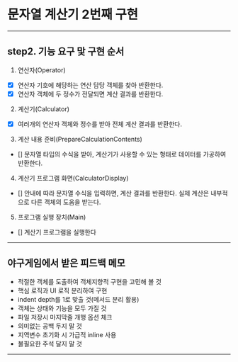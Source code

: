 # 문자열 계산기 2번째 구현

---
## step2. 기능 요구 맟 구현 순서

1. 연산자(Operator)
- [X] 연산자 기호에 해당하는 연산 담당 객체를 찾아 반환한다.
- [X] 연산자 객체에 두 정수가 전달되면 계산 결과를 반환한다.

2. 계산기(Calculator)
- [X] 여러개의 연산자 객체와 정수를 받아 전체 계산 결과를 반환한다.

3. 계산 내용 준비(PrepareCalculationContents)
- [] 문자열 타입의 수식을 받아, 계산기가 사용할 수 있는 형태로 데이터를 가공하여 반환한다.

4. 계산기 프로그램 화면(CalculatorDisplay)
- [] 안내에 따라 문자열 수식을 입력하면, 계산 결과를 반환한다. 실제 계산은 내부적으로 다른 객체의 도움을 받는다.

5. 프로그램 실행 장치(Main)
- [] 계산기 프로그램을 실행한다

---

## 야구게임에서 받은 피드백 메모

- 적절한 객체를 도출하여 객체지향적 구현을 고민해 볼 것
- 핵심 로직과 UI 로직 분리하여 구현
- indent depth를 1로 맞출 것(메서드 분리 활용)
- 객체는 상태와 기능을 모두 가질 것
- 파일 저장시 마지막줄 개행 옵션 체크
- 의미없는 공백 두지 말 것
- 지역변수 초기화 시 가급적 inline 사용
- 불필요한 주석 달지 말 것

 ---
